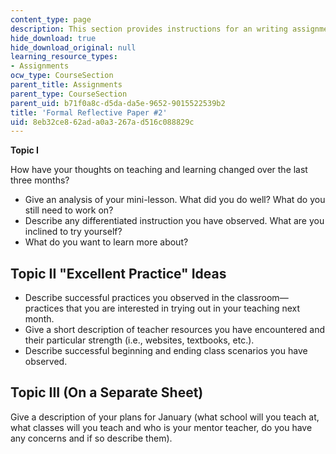 ```yaml
---
content_type: page
description: This section provides instructions for an writing assignment.
hide_download: true
hide_download_original: null
learning_resource_types:
- Assignments
ocw_type: CourseSection
parent_title: Assignments
parent_type: CourseSection
parent_uid: b71f0a8c-d5da-da5e-9652-9015522539b2
title: 'Formal Reflective Paper #2'
uid: 8eb32ce8-62ad-a0a3-267a-d516c088829c
---
```


**Topic I**

How have your thoughts on teaching and learning changed over the last three months?

*   Give an analysis of your mini-lesson. What did you do well? What do you still need to work on?
*   Describe any differentiated instruction you have observed. What are you inclined to try yourself?
*   What do you want to learn more about?

Topic II "Excellent Practice" Ideas
-----------------------------------

*   Describe successful practices you observed in the classroom—practices that you are interested in trying out in your teaching next month.
*   Give a short description of teacher resources you have encountered and their particular strength (i.e., websites, textbooks, etc.).
*   Describe successful beginning and ending class scenarios you have observed.

Topic III (On a Separate Sheet)
-------------------------------

Give a description of your plans for January (what school will you teach at, what classes will you teach and who is your mentor teacher, do you have any concerns and if so describe them).